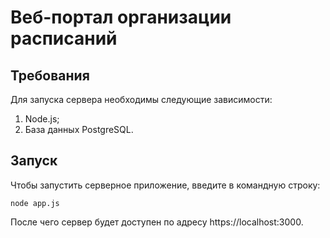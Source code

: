 # Веб-портал организации расписаний
## Требования
Для запуска сервера необходимы следующие зависимости:

1. Node.js;
2. База данных PostgreSQL.

## Запуск
Чтобы запустить серверное приложение, введите в командную строку:

`node app.js`

После чего сервер будет доступен по адресу https://localhost:3000.
